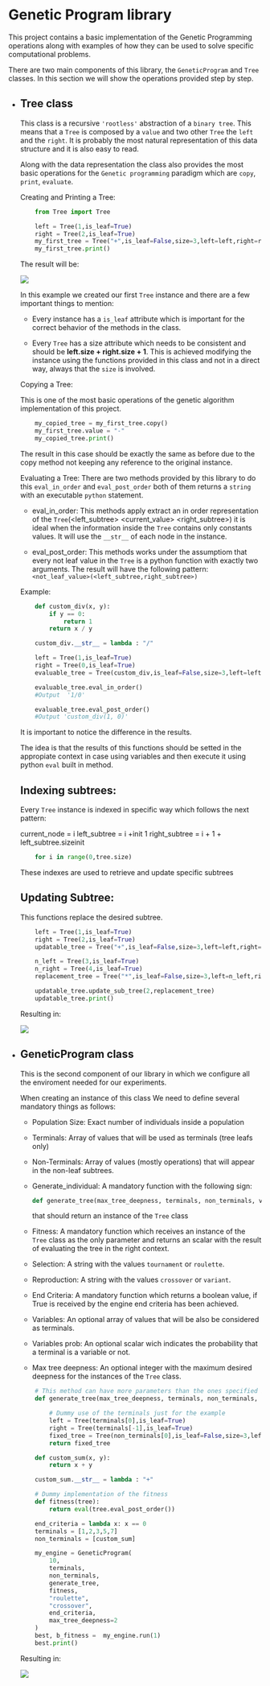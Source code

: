 # Genetic Program library
This project contains a basic implementation of the Genetic Programming operations along with examples of how they can be used to solve specific computational problems.

There are two main components of this library, the `GeneticProgram` and `Tree` classes. In this section we will show the operations provided step by step.

* ## Tree class

    This class is a recursive `'rootless'` abstraction of a `binary tree`. This means that a `Tree` is composed by a `value` and two other `Tree` the `left` and the `right`. It is probably the most natural representation of this data structure and it is also easy to read.

    Along with the data representation the class also provides the most basic operations for the `Genetic programming` paradigm
    which are `copy`, `print`, `evaluate`.

    Creating and Printing a Tree:

    ```python
        from Tree import Tree

        left = Tree(1,is_leaf=True)
        right = Tree(2,is_leaf=True)
        my_first_tree = Tree("+",is_leaf=False,size=3,left=left,right=right)
        my_first_tree.print()
    ```

    The result will be:

    ![](https://raw.githubusercontent.com/humbertordrgs/NN_GP_T_3/develop/assets/init.png)
    
    In this example we created our first `Tree` instance and there are a few important things to mention:

    *   Every instance has a `is_leaf` attribute which is important for the correct behavior of the methods in the class.

    *   Every `Tree` has a size attribute which needs to be consistent and should be **left.size + right.size + 1**. This is achieved modifying the instance using the functions provided in this class and not in a direct way, always that the `size` is involved.

    Copying a Tree:

    This is one of the most basic operations of the genetic algorithm implementation of this project.

    ```python
        my_copied_tree = my_first_tree.copy()
        my_first_tree.value = "-"
        my_copied_tree.print()
    ```
    
    The result in this case should be exactly the same as before due to the copy method not keeping any reference to the original instance.

    Evaluating a Tree: There are two methods provided by this library to do this `eval_in_order` and `eval_post_order` both of them returns a `string` with an executable `python` statement.     

    *   eval_in_order: This methods apply extract an in order representation of the `Tree`(<left_subtree> <current_value> <right_subtree>) it is ideal when the information inside the `Tree` contains only constants values. It will use the `__str__` of each node in the instance.

    *    eval_post_order: This methods works under the assumptiom that every not leaf value in the `Tree` is a python function with exactly two arguments. The result will have the following pattern: `<not_leaf_value>(<left_subtree,right_subtree>)`

    Example: 
    
    ```python
        def custom_div(x, y):
            if y == 0:
                return 1
            return x / y

        custom_div.__str__ = lambda : "/"

        left = Tree(1,is_leaf=True)
        right = Tree(0,is_leaf=True)
        evaluable_tree = Tree(custom_div,is_leaf=False,size=3,left=left,right=right)
    ```

    ```python
        evaluable_tree.eval_in_order()
        #Output  '1/0'

        evaluable_tree.eval_post_order()
        #Output 'custom_div(1, 0)'
    ```

    It is important to notice the difference in the results.

    The idea is that the results of this functions should be setted in the appropiate context in case using variables and then execute it using python `eval` built in method.

    ## Indexing subtrees: 
    Every `Tree` instance is indexed in specific way which follows the next pattern:

    current_node = i
    left_subtree = i +init 1
    right_subtree = i + 1 + left_subtree.sizeinit

    ```python
        for i in range(0,tree.size)
    ```

    These indexes are used to retrieve and update specific subtrees

    ## Updating Subtree:
    This functions replace the desired subtree.

    ```python
        left = Tree(1,is_leaf=True)
        right = Tree(2,is_leaf=True)
        updatable_tree = Tree("+",is_leaf=False,size=3,left=left,right=right)

        n_left = Tree(3,is_leaf=True)
        n_right = Tree(4,is_leaf=True)
        replacement_tree = Tree("*",is_leaf=False,size=3,left=n_left,right=n_right)

        updatable_tree.update_sub_tree(2,replacement_tree)
        updatable_tree.print()
    ```
    
    Resulting in:
    
    ![](https://raw.githubusercontent.com/humbertordrgs/NN_GP_T_3/develop/assets/updated.png)

* ## GeneticProgram class

    This is the second component of our library in which we configure all the enviroment needed for our experiments.

    When creating an instance of this class We need to define several mandatory things as follows:

    *   Population Size: Exact number of individuals inside a population

    *   Terminals: Array of values that will be used as terminals (tree leafs only)

    *   Non-Terminals: Array of values (mostly operations) that will  appear in the non-leaf subtrees.

    *   Generate_individual: A mandatory function with the following sign:

        ```python
        def generate_tree(max_tree_deepness, terminals, non_terminals, variables, variables_prob)
        ```
        that should return an instance of the `Tree` class 
    
    *   Fitness: A mandatory function which receives an instance of the `Tree` class as the only parameter and returns an scalar with the result of evaluating the tree in the right context.

    *   Selection: A string with the values `tournament` or `roulette`.

    *   Reproduction: A string with the values `crossover` or `variant`.
    *   End Criteria: A mandatory function which returns a boolean value, if True is received by the engine end criteria has been achieved.

    *   Variables: An optional array of values that will be also be considered as terminals.

    *    Variables prob: An optional scalar wich indicates the probability that a terminal is a variable or not.

    *   Max tree deepness: An optional integer with the maximum desired deepness for the instances of the `Tree` class.

    ```python
        # This method can have more parameters than the ones specified but not less
        def generate_tree(max_tree_deepness, terminals, non_terminals, variables, variables_prob):

            # Dummy use of the terminals just for the example
            left = Tree(terminals[0],is_leaf=True)
            right = Tree(terminals[-1],is_leaf=True)
            fixed_tree = Tree(non_terminals[0],is_leaf=False,size=3,left=left,right=right)
            return fixed_tree

        def custom_sum(x, y):
            return x + y

        custom_sum.__str__ = lambda : "+"

        # Dummy implementation of the fitness
        def fitness(tree):
            return eval(tree.eval_post_order())

        end_criteria = lambda x: x == 0
        terminals = [1,2,3,5,7]
        non_terminals = [custom_sum] 

        my_engine = GeneticProgram(
            10,
            terminals,
            non_terminals,
            generate_tree,
            fitness,
            "roulette",
            "crossover",
            end_criteria,
            max_tree_deepness=2
        )
        best, b_fitness =  my_engine.run(1)
        best.print()
    ```

    Resulting in:

    ![](https://raw.githubusercontent.com/humbertordrgs/NN_GP_T_3/develop/assets/dummy.png)
